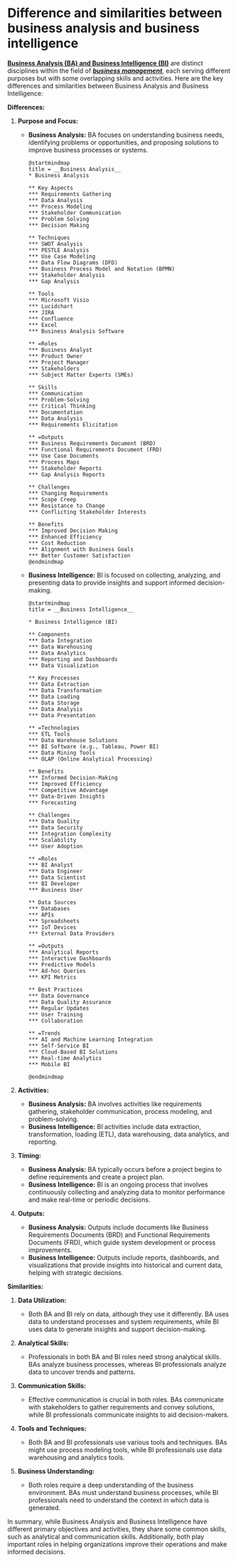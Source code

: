 
# Difference and similarities between business analysis and business intelligence

**<u>Business Analysis (BA) and Business Intelligence (BI)**</u> are distinct disciplines within the field of <u> **_business management_**</u>, each serving different purposes but with some overlapping skills and activities. Here are the key differences and similarities between Business Analysis and Business Intelligence:

**Differences:**
 1. **Purpose and Focus:**
    - **Business Analysis:** BA focuses on understanding business needs, identifying problems or opportunities, and proposing solutions to improve business processes or systems.

      ```plantuml
      @startmindmap
      title = __Business Analysis__
      * Business Analysis
      
      ** Key Aspects
      *** Requirements Gathering
      *** Data Analysis
      *** Process Modeling
      *** Stakeholder Communication
      *** Problem Solving
      *** Decision Making
      
      ** Techniques
      *** SWOT Analysis
      *** PESTLE Analysis
      *** Use Case Modeling
      *** Data Flow Diagrams (DFD)
      *** Business Process Model and Notation (BPMN)
      *** Stakeholder Analysis
      *** Gap Analysis
      
      ** Tools
      *** Microsoft Visio
      *** Lucidchart
      *** JIRA
      *** Confluence
      *** Excel
      *** Business Analysis Software
      
      ** =Roles
      *** Business Analyst
      *** Product Owner
      *** Project Manager
      *** Stakeholders
      *** Subject Matter Experts (SMEs)
      
      ** Skills
      *** Communication
      *** Problem-Solving
      *** Critical Thinking
      *** Documentation
      *** Data Analysis
      *** Requirements Elicitation
      
      ** =Outputs
      *** Business Requirements Document (BRD)
      *** Functional Requirements Document (FRD)
      *** Use Case Documents
      *** Process Maps
      *** Stakeholder Reports
      *** Gap Analysis Reports
      
      ** Challenges
      *** Changing Requirements
      *** Scope Creep
      *** Resistance to Change
      *** Conflicting Stakeholder Interests
      
      ** Benefits
      *** Improved Decision Making
      *** Enhanced Efficiency
      *** Cost Reduction
      *** Alignment with Business Goals
      *** Better Customer Satisfaction
      @endmindmap
      ```
      
    - **Business Intelligence:** BI is focused on collecting, analyzing, and presenting data to provide insights and support informed decision-making.
      
      ```plantuml
      @startmindmap
      title = __Business Intelligence__

      * Business Intelligence (BI)
      
      ** Components
      *** Data Integration
      *** Data Warehousing
      *** Data Analytics
      *** Reporting and Dashboards
      *** Data Visualization
      
      ** Key Processes
      *** Data Extraction
      *** Data Transformation
      *** Data Loading
      *** Data Storage
      *** Data Analysis
      *** Data Presentation
      
      ** =Technologies
      *** ETL Tools
      *** Data Warehouse Solutions
      *** BI Software (e.g., Tableau, Power BI)
      *** Data Mining Tools
      *** OLAP (Online Analytical Processing)
      
      ** Benefits
      *** Informed Decision-Making
      *** Improved Efficiency
      *** Competitive Advantage
      *** Data-Driven Insights
      *** Forecasting
      
      ** Challenges
      *** Data Quality
      *** Data Security
      *** Integration Complexity
      *** Scalability
      *** User Adoption
      
      ** =Roles
      *** BI Analyst
      *** Data Engineer
      *** Data Scientist
      *** BI Developer
      *** Business User
      
      ** Data Sources
      *** Databases
      *** APIs
      *** Spreadsheets
      *** IoT Devices
      *** External Data Providers
      
      ** =Outputs
      *** Analytical Reports
      *** Interactive Dashboards
      *** Predictive Models
      *** Ad-hoc Queries
      *** KPI Metrics
      
      ** Best Practices
      *** Data Governance
      *** Data Quality Assurance
      *** Regular Updates
      *** User Training
      *** Collaboration
      
      ** =Trends
      *** AI and Machine Learning Integration
      *** Self-Service BI
      *** Cloud-Based BI Solutions
      *** Real-time Analytics
      *** Mobile BI
      
      @endmindmap
      ```

2. **Activities:**
    - **Business Analysis:** BA involves activities like requirements gathering, stakeholder communication, process modeling, and problem-solving.
    - **Business Intelligence:** BI activities include data extraction, transformation, loading (ETL), data warehousing, data analytics, and reporting.

3. **Timing:**
    - **Business Analysis:** BA typically occurs before a project begins to define requirements and create a project plan.
    - **Business Intelligence:** BI is an ongoing process that involves continuously collecting and analyzing data to monitor performance and make real-time or periodic decisions.

4. **Outputs:**
    - **Business Analysis:** Outputs include documents like Business Requirements Documents (BRD) and Functional Requirements Documents (FRD), which guide system development or process improvements.
    - **Business Intelligence:** Outputs include reports, dashboards, and visualizations that provide insights into historical and current data, helping with strategic decisions.

**Similarities:**

1. **Data Utilization:**
    - Both BA and BI rely on data, although they use it differently. BA uses data to understand processes and system requirements, while BI uses data to generate insights and support decision-making.

2. **Analytical Skills:**
    - Professionals in both BA and BI roles need strong analytical skills. BAs analyze business processes, whereas BI professionals analyze data to uncover trends and patterns.

3. **Communication Skills:**
    - Effective communication is crucial in both roles. BAs communicate with stakeholders to gather requirements and convey solutions, while BI professionals communicate insights to aid decision-makers.

4. **Tools and Techniques:**
    - Both BA and BI professionals use various tools and techniques. BAs might use process modeling tools, while BI professionals use data warehousing and analytics tools.

5. **Business Understanding:**
    - Both roles require a deep understanding of the business environment. BAs must understand business processes, while BI professionals need to understand the context in which data is generated.

In summary, while Business Analysis and Business Intelligence have different primary objectives and activities, they share some common skills, such as analytical and communication skills. Additionally, both play important roles in helping organizations improve their operations and make informed decisions.